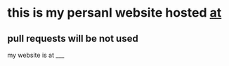 # this is my persanl website hosted  [at](https://githubb11.github.io/HISTORY-archive/)

## pull requests will be not used
my website is at ___